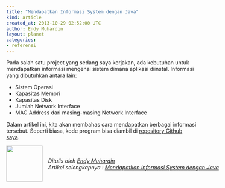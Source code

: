 ```yaml
---
title: "Mendapatkan Informasi System dengan Java"
kind: article
created_at: 2013-10-29 02:52:00 UTC
author: Endy Muhardin
layout: planet
categories:
- referensi
---
```

<p>Pada salah satu project yang sedang saya kerjakan, ada kebutuhan untuk mendapatkan informasi mengenai sistem dimana aplikasi diinstal. Informasi yang dibutuhkan antara lain:</p>

<ul>
<li>Sistem Operasi</li>
<li>Kapasitas Memori</li>
<li>Kapasitas Disk</li>
<li>Jumlah Network Interface</li>
<li>MAC Address dari masing-masing Network Interface</li>
</ul>


<p>Dalam artikel ini, kita akan membahas cara mendapatkan berbagai informasi tersebut. Seperti biasa, kode program bisa diambil di <a href="https://github.com/endymuhardin/belajar-java-sysinfo">repository Github saya</a>.</p>


<div class="author">
  <img src="http://www.gravatar.com/avatar/31694bbf42349c6b6adfe893bb1e19d8.png" style="width: 96px; height: 96;">
  <span style="position: absolute; padding: 32px 15px;">
    <i>Ditulis oleh <a href="http://twitter.com/endymuhardin">Endy Muhardin</a> <br> 
    Artikel selengkapnya : <a href="http://software.endy.muhardin.com/java/mendapatkan-informasi-system-dengan-java/">Mendapatkan Informasi System dengan Java</a></i>
  </span>
</div>
